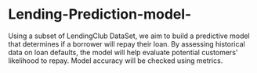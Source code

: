 # Lending-Prediction-model-
Using a subset of LendingClub DataSet, we aim to build a predictive model that determines if a borrower will repay their loan. By assessing historical data on loan defaults, the model will help evaluate potential customers' likelihood to repay. Model accuracy will be checked using metrics.
